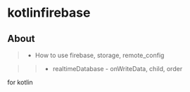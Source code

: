 # kotlinfirebase


## About
> * How to use firebase, storage, remote_config

> > * realtimeDatabase - onWriteData, child, order

  for kotlin 



